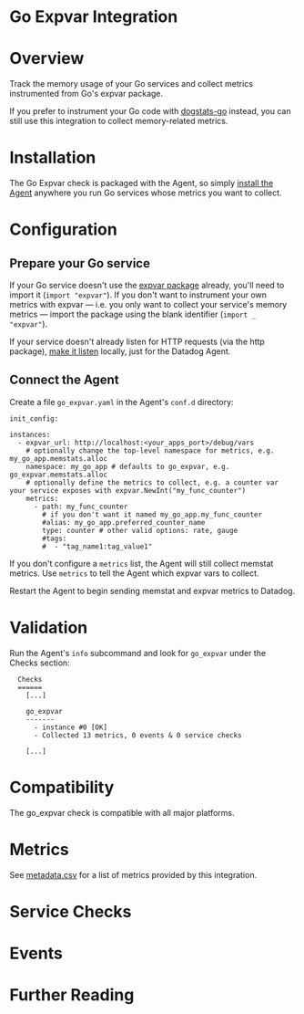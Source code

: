 # Go Expvar Integration

# Overview

Track the memory usage of your Go services and collect metrics instrumented from Go's expvar package.

If you prefer to instrument your Go code with [dogstats-go](https://github.com/DataDog/datadog-go) instead, you can still use this integration to collect memory-related metrics.

# Installation

The Go Expvar check is packaged with the Agent, so simply [install the Agent](https://app.datadoghq.com/account/settings#agent) anywhere you run Go services whose metrics you want to collect.

# Configuration

## Prepare your Go service

If your Go service doesn't use the [expvar package](https://golang.org/pkg/expvar/) already, you'll need to import it (`import "expvar"`). If you don't want to instrument your own metrics with expvar — i.e. you only want to collect your service's memory metrics — import the package using the blank identifier (`import _ "expvar"`).

If your service doesn't already listen for HTTP requests (via the http package), [make it listen](https://golang.org/pkg/net/http/#ListenAndServe) locally, just for the Datadog Agent.

## Connect the Agent

Create a file `go_expvar.yaml` in the Agent's `conf.d` directory:

```
init_config:

instances:
  - expvar_url: http://localhost:<your_apps_port>/debug/vars
    # optionally change the top-level namespace for metrics, e.g. my_go_app.memstats.alloc
    namespace: my_go_app # defaults to go_expvar, e.g. go_expvar.memstats.alloc
    # optionally define the metrics to collect, e.g. a counter var your service exposes with expvar.NewInt("my_func_counter")
    metrics:
      - path: my_func_counter
        # if you don't want it named my_go_app.my_func_counter
        #alias: my_go_app.preferred_counter_name
        type: counter # other valid options: rate, gauge
        #tags:
        #  - "tag_name1:tag_value1"
```

If you don't configure a `metrics` list, the Agent will still collect memstat metrics. Use `metrics` to tell the Agent which expvar vars to collect.

Restart the Agent to begin sending memstat and expvar metrics to Datadog.

# Validation

Run the Agent's `info` subcommand and look for `go_expvar` under the Checks section:

```
  Checks
  ======
    [...]

    go_expvar
    -------
      - instance #0 [OK]
      - Collected 13 metrics, 0 events & 0 service checks

    [...]
```

# Compatibility

The go_expvar check is compatible with all major platforms.

# Metrics

See [metadata.csv](https://github.com/DataDog/integrations-core/blob/master/go_expvar/metadata.csv) for a list of metrics provided by this integration.

# Service Checks

# Events

# Further Reading

